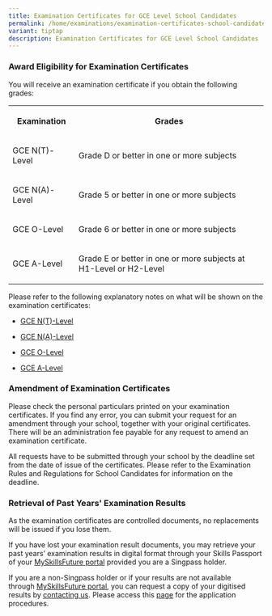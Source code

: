 ```yaml
---
title: Examination Certificates for GCE Level School Candidates
permalink: /home/examinations/examination-certificates-school-candidates/
variant: tiptap
description: Examination Certificates for GCE Level School Candidates
---
```

<h3><strong>Award Eligibility for Examination Certificates</strong></h3>
<p>You will receive an examination certificate if you obtain the following
grades:</p>
<table style="minWidth: 50px">
<colgroup>
<col>
<col>
</colgroup>
<tbody>
<tr>
<th rowspan="1" colspan="1">
<p>Examination</p>
</th>
<th rowspan="1" colspan="1">
<p>Grades</p>
</th>
</tr>
<tr>
<td rowspan="1" colspan="1">
<p>GCE N(T)-Level</p>
</td>
<td rowspan="1" colspan="1">
<p>Grade D or better in one or more subjects</p>
</td>
</tr>
<tr>
<td rowspan="1" colspan="1">
<p>GCE N(A)-Level</p>
</td>
<td rowspan="1" colspan="1">
<p>Grade 5 or better in one or more subjects</p>
</td>
</tr>
<tr>
<td rowspan="1" colspan="1">
<p>GCE O-Level</p>
</td>
<td rowspan="1" colspan="1">
<p>Grade 6 or better in one or more subjects
<br>
</p>
</td>
</tr>
<tr>
<td rowspan="1" colspan="1">
<p>GCE A-Level</p>
</td>
<td rowspan="1" colspan="1">
<p>Grade E or better in one or more subjects at H1-Level or H2-Level
<br>
</p>
</td>
</tr>
</tbody>
</table>
<p>Please refer to the following explanatory notes on what will be shown
on the examination certificates:</p>
<ul data-tight="true" class="tight">
<li>
<p><a href="/files/Examinations Certificates/School Candidates/nt_level_explanatory_notes.pdf" rel="noopener noreferrer nofollow" target="_blank"><u>GCE N(T)-Level</u></a>
</p>
</li>
<li>
<p><a href="/files/Examinations Certificates/School Candidates/na_level_explanatory_notes.pdf" rel="noopener noreferrer nofollow" target="_blank"><u>GCE N(A)-Level</u></a>
</p>
</li>
<li>
<p><a href="/files/Examinations Certificates/School Candidates/o_level_explanatory_notes.pdf" rel="noopener noreferrer nofollow" target="_blank"><u>GCE O-Level</u></a>
</p>
</li>
<li>
<p><a href="/files/Examinations Certificates/School Candidates/a_level_explanatory_notes.pdf" rel="noopener noreferrer nofollow" target="_blank"><u>GCE A-Level</u></a>
</p>
</li>
</ul>
<h3><strong>Amendment of Examination Certificates</strong></h3>
<p>Please check the personal particulars printed on your examination certificates.
If you find any error, you can submit your request for an amendment through
your school, together with your original certificates. There will be an
administration fee payable for any request to amend an examination certificate.</p>
<p>All requests have to be submitted through your school by the deadline
set from the date of issue of the certificates. Please refer to the Examination
Rules and Regulations for School Candidates for information on the deadline.</p>
<h3><strong>Retrieval of Past Years' Examination Results</strong></h3>
<p>As the examination certificates are controlled documents, no replacements
will be issued if you lose them.</p>
<p>If you have lost your examination result documents, you may retrieve your
past years’ examination results in digital format through your Skills Passport
of your <a href="https://www.myskillsfuture.gov.sg/" rel="noopener noreferrer nofollow" target="_blank"><u>MySkillsFuture portal</u></a>&nbsp;provided
you are a Singpass holder.</p>
<p>If you are a non-Singpass holder or if your results are not available
through&nbsp;<a href="https://www.myskillsfuture.gov.sg/" rel="noopener noreferrer nofollow" target="_blank"><u>MySkillsFuture portal</u></a>,
you can request a copy of your digitised results by <a href="https://www.seab.gov.sg/home/about-us/contact-us" rel="noopener noreferrer nofollow" target="_blank"><u>contacting us</u></a>.
Please access this <a href="https://www.seab.gov.sg/home/services/purchase-of-statements-of-results" rel="noopener noreferrer nofollow" target="_blank"><u>page</u></a> for
the application procedures.</p>
